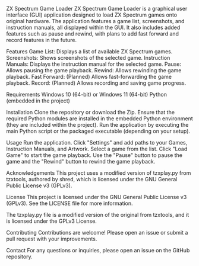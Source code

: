 ZX Spectrum Game Loader
ZX Spectrum Game Loader is a graphical user interface (GUI) application designed to load ZX Spectrum games onto original hardware. The application features a game list, screenshots, and instruction manuals, all displayed within the GUI. It also includes added features such as pause and rewind, with plans to add fast forward and record features in the future.

Features
Game List: Displays a list of available ZX Spectrum games.
Screenshots: Shows screenshots of the selected game.
Instruction Manuals: Displays the instruction manual for the selected game.
Pause: Allows pausing the game playback.
Rewind: Allows rewinding the game playback.
Fast Forward: (Planned) Allows fast-forwarding the game playback.
Record: (Planned) Allows recording and saving game progress.

Requirements
Windows 10 (64-bit) or Windows 11 (64-bit)
Python (embedded in the project)

Installation
Clone the repository or download the Zip.
Ensure that the required Python modules are installed in the embedded Python environment (they are included within the project).
Run the application by executing the main Python script or the packaged executable (depending on your setup).

Usage
Run the application.
Click "Settings" and add paths to your Games, Instruction Manuals, and Artwork.
Select a game from the list.
Click "Load Game" to start the game playback.
Use the "Pause" button to pause the game and the "Rewind" button to rewind the game playback.

Acknowledgements
This project uses a modified version of tzxplay.py from tzxtools, authored by shred, which is licensed under the GNU General Public License v3 (GPLv3).

License
This project is licensed under the GNU General Public License v3 (GPLv3). See the LICENSE file for more information.

The tzxplay.py file is a modified version of the original from tzxtools, and it is licensed under the GPLv3 License.

Contributing
Contributions are welcome! Please open an issue or submit a pull request with your improvements.

Contact
For any questions or inquiries, please open an issue on the GitHub repository.
